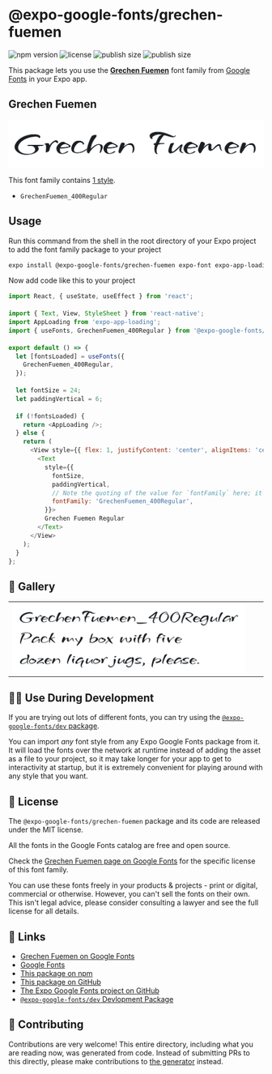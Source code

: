 # @expo-google-fonts/grechen-fuemen

![npm version](https://flat.badgen.net/npm/v/@expo-google-fonts/grechen-fuemen)
![license](https://flat.badgen.net/github/license/expo/google-fonts)
![publish size](https://flat.badgen.net/packagephobia/install/@expo-google-fonts/grechen-fuemen)
![publish size](https://flat.badgen.net/packagephobia/publish/@expo-google-fonts/grechen-fuemen)

This package lets you use the [**Grechen Fuemen**](https://fonts.google.com/specimen/Grechen+Fuemen) font family from [Google Fonts](https://fonts.google.com/) in your Expo app.

## Grechen Fuemen

![Grechen Fuemen](./font-family.png)

This font family contains [1 style](#-gallery).

- `GrechenFuemen_400Regular`

## Usage

Run this command from the shell in the root directory of your Expo project to add the font family package to your project
```sh
expo install @expo-google-fonts/grechen-fuemen expo-font expo-app-loading
```

Now add code like this to your project
```js
import React, { useState, useEffect } from 'react';

import { Text, View, StyleSheet } from 'react-native';
import AppLoading from 'expo-app-loading';
import { useFonts, GrechenFuemen_400Regular } from '@expo-google-fonts/grechen-fuemen';

export default () => {
  let [fontsLoaded] = useFonts({
    GrechenFuemen_400Regular,
  });

  let fontSize = 24;
  let paddingVertical = 6;

  if (!fontsLoaded) {
    return <AppLoading />;
  } else {
    return (
      <View style={{ flex: 1, justifyContent: 'center', alignItems: 'center' }}>
        <Text
          style={{
            fontSize,
            paddingVertical,
            // Note the quoting of the value for `fontFamily` here; it expects a string!
            fontFamily: 'GrechenFuemen_400Regular',
          }}>
          Grechen Fuemen Regular
        </Text>
      </View>
    );
  }
};

```

## 🔡 Gallery


||||
|-|-|-|
|![GrechenFuemen_400Regular](./GrechenFuemen_400Regular.ttf.png)||||


## 👩‍💻 Use During Development

If you are trying out lots of different fonts, you can try using the [`@expo-google-fonts/dev` package](https://github.com/expo/google-fonts/tree/master/font-packages/dev#readme).

You can import *any* font style from any Expo Google Fonts package from it. It will load the fonts
over the network at runtime instead of adding the asset as a file to your project, so it may take longer
for your app to get to interactivity at startup, but it is extremely convenient
for playing around with any style that you want.

## 📖 License

The `@expo-google-fonts/grechen-fuemen` package and its code are released under the MIT license.

All the fonts in the Google Fonts catalog are free and open source.

Check the [Grechen Fuemen page on Google Fonts](https://fonts.google.com/specimen/Grechen+Fuemen) for the specific license of this font family.

You can use these fonts freely in your products & projects - print or digital, commercial or otherwise. However, you can't sell the fonts on their own. This isn't legal advice, please consider consulting a lawyer and see the full license for all details.

## 🔗 Links

- [Grechen Fuemen on Google Fonts](https://fonts.google.com/specimen/Grechen+Fuemen)
- [Google Fonts](https://fonts.google.com/)
- [This package on npm](https://www.npmjs.com/package/@expo-google-fonts/grechen-fuemen)
- [This package on GitHub](https://github.com/expo/google-fonts/tree/master/font-packages/grechen-fuemen)
- [The Expo Google Fonts project on GitHub](https://github.com/expo/google-fonts)
- [`@expo-google-fonts/dev` Devlopment Package](https://github.com/expo/google-fonts/tree/master/font-packages/dev)

## 🤝 Contributing

Contributions are very welcome! This entire directory, including what you are reading now, was generated from code. Instead of submitting PRs to this directly, please make contributions to [the generator](https://github.com/expo/google-fonts/tree/master/packages/generator) instead.
